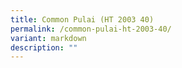 ```yaml
---
title: Common Pulai (HT 2003 40)
permalink: /common-pulai-ht-2003-40/
variant: markdown
description: ""
---
```


